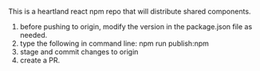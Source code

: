 This is a heartland react npm repo that will distribute shared components.

1. before pushing to origin, modify the version in the package.json file as needed.
2. type the following in command line: npm run publish:npm
3. stage and commit changes to origin
4. create a PR.
